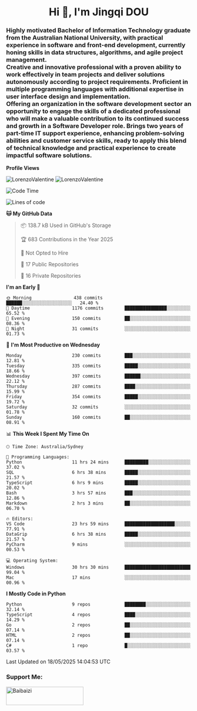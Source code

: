 <h1 align="center">Hi 👋, I'm Jingqi DOU</h1>
<h3 align="left">
Highly motivated Bachelor of Information Technology graduate from the Australian National University, with practical experience in software and front-end development, currently honing skills in data structures, algorithms, and agile project management. <br>
Creative and innovative professional with a proven ability to work effectively in team projects and deliver solutions autonomously according to project requirements. Proficient in multiple programming languages with additional expertise in user interface design and implementation. <br>
Offering an organization in the software development sector an opportunity to engage the skills of a dedicated professional who will make a valuable contribution to its continued success and growth in a Software Developer role. Brings two years of part-time IT support experience, enhancing problem-solving abilities and customer service skills, ready to apply this blend of technical knowledge and practical experience to create impactful software solutions.
</h3>

**Profile Views**<br>
<!-- <img src="https://count.getloli.com/get/@:name" alt="LorenzoValentine" theme="rule34" /> -->
<img src="https://count.getloli.com/@LorenzoValentine?name=LorenzoValentine&theme=asoul&padding=7&offset=0&align=center&scale=2&pixelated=1&darkmode=auto&prefix=020315" alt="LorenzoValentine" theme="rule34" />
<img src="https://count.getloli.com/@LorenzoValentine?name=LorenzoValentine&theme=food&padding=7&offset=0&align=center&scale=2&pixelated=1&darkmode=auto&prefix=020315" alt="LorenzoValentine" theme="rule34" />
 

<!--START_SECTION:waka-->
![Code Time](http://img.shields.io/badge/Code%20Time-1%2C936%20hrs%2042%20mins-blue)

![Lines of code](https://img.shields.io/badge/From%20Hello%20World%20I%27ve%20Written-344.7%20thousand%20lines%20of%20code-blue)

**🐱 My GitHub Data** 

> 📦 138.7 kB Used in GitHub's Storage 
 > 
> 🏆 683 Contributions in the Year 2025
 > 
> 🚫 Not Opted to Hire
 > 
> 📜 17 Public Repositories 
 > 
> 🔑 16 Private Repositories 
 > 
**I'm an Early 🐤** 

```text
🌞 Morning                438 commits         ██████░░░░░░░░░░░░░░░░░░░   24.40 % 
🌆 Daytime                1176 commits        ████████████████░░░░░░░░░   65.52 % 
🌃 Evening                150 commits         ██░░░░░░░░░░░░░░░░░░░░░░░   08.36 % 
🌙 Night                  31 commits          ░░░░░░░░░░░░░░░░░░░░░░░░░   01.73 % 
```
📅 **I'm Most Productive on Wednesday** 

```text
Monday                   230 commits         ███░░░░░░░░░░░░░░░░░░░░░░   12.81 % 
Tuesday                  335 commits         █████░░░░░░░░░░░░░░░░░░░░   18.66 % 
Wednesday                397 commits         ██████░░░░░░░░░░░░░░░░░░░   22.12 % 
Thursday                 287 commits         ████░░░░░░░░░░░░░░░░░░░░░   15.99 % 
Friday                   354 commits         █████░░░░░░░░░░░░░░░░░░░░   19.72 % 
Saturday                 32 commits          ░░░░░░░░░░░░░░░░░░░░░░░░░   01.78 % 
Sunday                   160 commits         ██░░░░░░░░░░░░░░░░░░░░░░░   08.91 % 
```


📊 **This Week I Spent My Time On** 

```text
🕑︎ Time Zone: Australia/Sydney

💬 Programming Languages: 
Python                   11 hrs 24 mins      █████████░░░░░░░░░░░░░░░░   37.02 % 
SQL                      6 hrs 38 mins       █████░░░░░░░░░░░░░░░░░░░░   21.57 % 
TypeScript               6 hrs 9 mins        █████░░░░░░░░░░░░░░░░░░░░   20.02 % 
Bash                     3 hrs 57 mins       ███░░░░░░░░░░░░░░░░░░░░░░   12.86 % 
Markdown                 2 hrs 3 mins        ██░░░░░░░░░░░░░░░░░░░░░░░   06.70 % 

🔥 Editors: 
VS Code                  23 hrs 59 mins      ███████████████████░░░░░░   77.91 % 
DataGrip                 6 hrs 38 mins       █████░░░░░░░░░░░░░░░░░░░░   21.57 % 
PyCharm                  9 mins              ░░░░░░░░░░░░░░░░░░░░░░░░░   00.53 % 

💻 Operating System: 
Windows                  30 hrs 30 mins      █████████████████████████   99.04 % 
Mac                      17 mins             ░░░░░░░░░░░░░░░░░░░░░░░░░   00.96 % 
```

**I Mostly Code in Python** 

```text
Python                   9 repos             ████████░░░░░░░░░░░░░░░░░   32.14 % 
TypeScript               4 repos             ████░░░░░░░░░░░░░░░░░░░░░   14.29 % 
Go                       2 repos             ██░░░░░░░░░░░░░░░░░░░░░░░   07.14 % 
HTML                     2 repos             ██░░░░░░░░░░░░░░░░░░░░░░░   07.14 % 
C#                       1 repo              █░░░░░░░░░░░░░░░░░░░░░░░░   03.57 % 
```




 Last Updated on 18/05/2025 14:04:53 UTC
<!--END_SECTION:waka-->

<!-- [![willianrod's wakatime stats](https://github-readme-stats.vercel.app/api/wakatime?username=lorenzoval2050)](https://github.com/anuraghazra/github-readme-stats) -->


<h3 align="left">Support Me:</h3>
<p><a href="https://www.buymeacoffee.com/Baibaizi"> <img align="left" src="https://cdn.buymeacoffee.com/buttons/v2/default-yellow.png" height="50" width="210" alt="Baibaizi" /></a></p><br><br>

